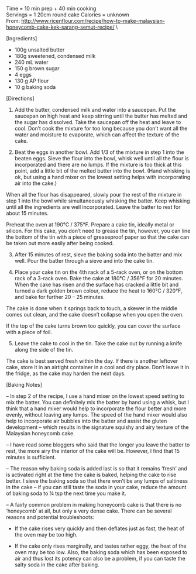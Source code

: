 Time = 10 min prep + 40 min cooking\
Servings = 1 20cm round cake
Calories = unknown\
From: http://www.ricenflour.com/recipe/how-to-make-malaysian-honeycomb-cake-kek-sarang-semut-recipe/ \

[Ingredients]
- 100g unsalted butter
- 180g sweetened, condensed milk
- 240 mL water
- 150 g brown sugar
- 4 eggs
- 130 g AP flour
- 10 g baking soda

[Directions]

1. Add the butter, condensed milk and water into a saucepan. Put the saucepan on high heat and keep stirring until the butter has melted and the sugar has dissolved. Take the saucepan off the heat and leave to cool. Don’t cook the mixture for too long because you don’t want all the water and moisture to evaporate, which can affect the texture of the cake.

2. Beat the eggs in another bowl. Add 1/3 of the mixture in step 1 into the beaten eggs. Sieve the flour into the bowl, whisk well until all the flour is incorporated and there are no lumps. If the mixture is too thick at this point, add a little bit of the melted butter into the bowl. (Hand whisking is ok, but using a hand mixer on the lowest setting helps with incorporating air into the cake.)

When all the flour has disappeared, slowly pour the rest of the mixture in step 1 into the bowl while simultaneously whisking the batter. Keep whisking until all the ingredients are well incorporated. Leave the batter to rest for about 15 minutes.

Preheat the oven at 190°C / 375°F. Prepare a cake tin, ideally metal or silicon. For this cake, you don’t need to grease the tin, however, you can line the bottom of the tin with a piece of greaseproof paper so that the cake can be taken out more easily after being cooked.

3. After 15 minutes of rest, sieve the baking soda into the batter and mix well. Pour the batter through a sieve and into the cake tin.

4. Place your cake tin on the 4th rack of a 5-rack oven, or on the bottom rack of a 3-rack oven. Bake the cake at 180°C / 356°F for 20 minutes. When the cake has risen and the surface has cracked a little bit and turned a dark golden brown colour, reduce the heat to 160°C / 320°F, and bake for further 20 – 25 minutes.

The cake is done when it springs back to touch, a skewer in the middle comes out clean, and the cake doesn’t collapse when you open the oven.

If the top of the cake turns brown too quickly, you can cover the surface with a piece of foil.

5. Leave the cake to cool in the tin. Take the cake out by running a knife along the side of the tin.

The cake is best served fresh within the day. If there is another leftover cake, store it in an airtight container in a cool and dry place. Don’t leave it in the fridge, as the cake may harden the next days.

[Baking Notes]

– In step 2 of the recipe, I use a hand mixer on the lowest speed setting to mix the batter. You can definitely mix the batter by hand using a whisk, but I think that a hand mixer would help to incorporate the flour better and more evenly, without leaving any lumps. The speed of the hand mixer would also help to incorporate air bubbles into the batter and assist the gluten development – which results in the signature squishy and airy texture of the Malaysian honeycomb cake.

– I have read some bloggers who said that the longer you leave the batter to rest, the more airy the interior of the cake will be. However, I find that 15 minutes is sufficient.

– The reason why baking soda is added last is so that it remains ‘fresh’ and is activated right at the time the cake is baked, helping the cake to rise better. I sieve the baking soda so that there won’t be any lumps of saltiness in the cake – if you can still taste the soda in your cake, reduce the amount of baking soda to ¼ tsp the next time you make it.

– A fairly common problem in making honeycomb cake is that there is no ‘honeycomb’ at all, but only a very dense cake. There can be several reasons and potential troubleshoots:

- If the cake rises very quickly and then deflates just as fast, the heat of the oven may be too high.

- If the cake only rises marginally, and tastes rather eggy, the heat of the oven may be too low. Also, the baking soda which has been exposed to air and thus lost its potency can also be a problem, if you can taste the salty soda in the cake after baking.